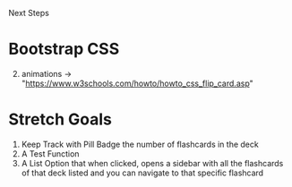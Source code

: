 Next Steps
# Bootstrap CSS
2. animations -> "https://www.w3schools.com/howto/howto_css_flip_card.asp"

# Stretch Goals
1. Keep Track with Pill Badge the number of flashcards in the deck
2. A Test Function
3. A List Option that when clicked, opens a sidebar with all the flashcards of that deck listed and you can navigate to that specific flashcard